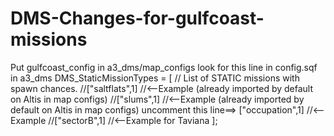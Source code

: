 # DMS-Changes-for-gulfcoast-missions

Put gulfcoast_config in a3_dms/map_configs
 look for this line in config.sqf in a3_dms
 DMS_StaticMissionTypes =			[								// List of STATIC missions with spawn chances.
											//["saltflats",1]		//<--Example (already imported by default on Altis in map configs)
											//["slums",1]			//<--Example (already imported by default on Altis in map configs)
 uncomment this line==>	["occupation",1]		//<--Example
											//["sectorB",1]			//<--Example for Taviana
										];
